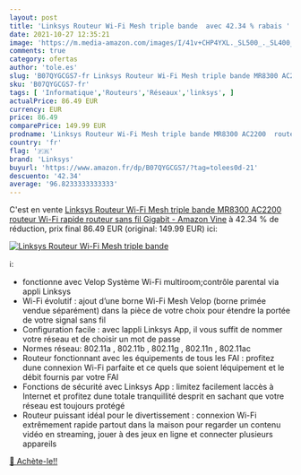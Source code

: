 ```yaml
---
layout: post
title: 'Linksys Routeur Wi-Fi Mesh triple bande  avec 42.34 % rabais '
date: 2021-10-27 12:35:21
image: 'https://m.media-amazon.com/images/I/41v+CHP4YXL._SL500_._SL400_.jpg'
comments: true
category: ofertas
author: 'tole.es'
slug: 'B07QYGCGS7-fr Linksys Routeur Wi-Fi Mesh triple bande MR8300 AC2200...'
sku: 'B07QYGCGS7-fr'
tags: [ 'Informatique','Routeurs','Réseaux','linksys', ]
actualPrice: 86.49 EUR
currency: EUR
price: 86.49
comparePrice: 149.99 EUR
prodname: 'Linksys Routeur Wi-Fi Mesh triple bande MR8300 AC2200  routeur Wi-Fi rapide  routeur sans fil Gigabit  - Amazon Vine'
country: 'fr'
flag: '🇫🇷'
brand: 'Linksys'
buyurl: 'https://www.amazon.fr/dp/B07QYGCGS7/?tag=tolees0d-21'
descuento: '42.34'
average: '96.8233333333333'
---
```


C'est en vente [Linksys Routeur Wi-Fi Mesh triple bande MR8300 AC2200  routeur Wi-Fi rapide  routeur sans fil Gigabit  - Amazon Vine](https://www.amazon.fr/dp/B07QYGCGS7/?tag=tolees0d-21)  à  42.34 % de réduction, prix final  86.49 EUR (original: 149.99 EUR) ici:

[![Linksys Routeur Wi-Fi Mesh triple bande ](https://m.media-amazon.com/images/I/41v+CHP4YXL._SL500_._SL400_.jpg)](https://www.amazon.fr/dp/B07QYGCGS7/?tag=tolees0d-21)

ℹ️:

- fonctionne avec Velop Système Wi-Fi multiroom;contrôle parental via appli Linksys
- Wi-Fi évolutif : ajout d’une borne Wi-Fi Mesh Velop (borne primée vendue séparément) dans la pièce de votre choix pour étendre la portée de votre signal sans fil
- Configuration facile : avec lappli Linksys App, il vous suffit de nommer votre réseau et de choisir un mot de passe
- Normes réseau: 802.11a , 802.11b , 802.11g , 802.11n , 802.11ac
- Routeur fonctionnant avec les équipements de tous les FAI : profitez dune connexion Wi-Fi parfaite et ce quels que soient léquipement et le débit fournis par votre FAI
- Fonctions de sécurité avec Linksys App : limitez facilement laccès à Internet et profitez dune totale tranquillité desprit en sachant que votre réseau est toujours protégé
- Routeur puissant idéal pour le divertissement : connexion Wi-Fi extrêmement rapide partout dans la maison pour regarder un contenu vidéo en streaming, jouer à des jeux en ligne et connecter plusieurs appareils

[🛒 Achète-le!!](https://www.amazon.fr/dp/B07QYGCGS7/?tag=tolees0d-21)
